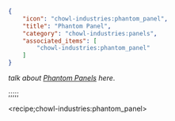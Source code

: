 ```json
{
    "icon": "chowl-industries:phantom_panel",
    "title": "Phantom Panel",
    "category": "chowl-industries:panels",
    "associated_items": [
        "chowl-industries:phantom_panel"
    ]
}
```

*talk about [Phantom Panels](^chowl-industries:panels/phantom_panel) here*.

;;;;;

<recipe;chowl-industries:phantom_panel>